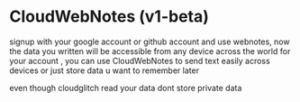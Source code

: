 # CloudWebNotes (v1-beta)
signup with your google account or github account and use webnotes, now the data you written will be accessible from any device across the world for your account , you can use CloudWebNotes to send text easily across devices or just store data u want to remember later

even though cloudglitch read your data dont store private data
